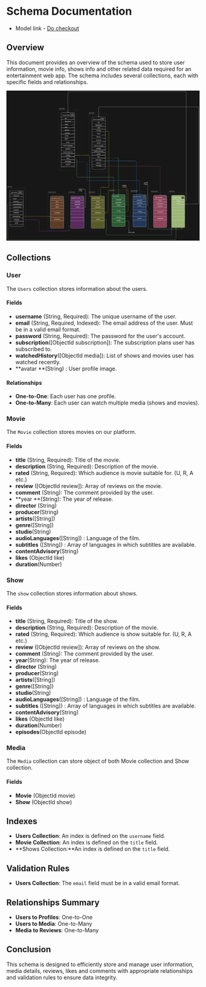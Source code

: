 # Schema Documentation
- Model link - [Do checkout](https://app.eraser.io/workspace/rPYaoaqlntkQMFml7Rjz?origin=share)

## Overview
This document provides an overview of the schema used to store user information, movie info, shows info and other related data required for an entertainment web app. The schema includes several collections, each with specific fields and relationships.

![ER Diagram](./assets/ER_Diagram.png)

## Collections
### User
The `Users` collection stores information about the users.

#### Fields
- **username** (String, Required): The unique username of the user.
- **email** (String, Required, Indexed): The email address of the user. Must be in a valid email format.
- **password** (String, Required): The password for the user's account.
- **subscription**([ObjectId subscription]): The subscription plans user has subscribed to.
- **watchedHistory**([ObjectId media]): List of shows and movies user has watched recently.
- **avatar **(String) : User profile image.
#### Relationships
- **One-to-One**: Each user has one profile.
- **One-to-Many**: Each user can watch multiple media (shows and movies).
### Movie
The `Movie` collection stores movies on our platform.

#### Fields
- **title** (String, Required): Title of the movie.
- **description** (String, Required): Description of the movie.
- **rated** (String, Required): Which audience is movie suitable for. (U, R, A etc.)
- **review** ([ObjectId review]): Array of reviews on the movie.
- **comment** (String): The comment provided by the user.
- **year **(String): The year of release.
- **director** (String)
- **producer**(String)
- **artists**([String])
- **genre**([String]) 
- **studio**(String) 
- **audioLanguages**([String]) : Language of the film.
- **subtitles** ([String]) : Array of languages in which subtitles are available.
- **contentAdvisory**(String)
- **likes** (ObjectId like)
- **duration**(Number)
### Show
The `show` collection stores information about shows.

#### Fields
- **title** (String, Required): Title of the show.
- **description** (String, Required): Description of the movie.
- **rated** (String, Required): Which audience is show suitable for. (U, R, A etc.)
- **review** ([ObjectId review]): Array of reviews on the show.
- **comment** (String): The comment provided by the user.
- **year**(String): The year of release.
- **director** (String)
- **producer**(String)
- **artists**([String])
- **genre**([String]) 
- **studio**(String) 
- **audioLanguages**([String]) : Language of the film.
- **subtitles** ([String]) : Array of languages in which subtitles are available.
- **contentAdvisory**(String)
- **likes** (ObjectId like)
- **duration**(Number)
- **episodes**(ObjectId episode)
### Media
The `Media` collection can store object of both Movie collection and Show collection.

#### Fields
- **Movie** (ObjectId movie)
- **Show** (ObjectId show)
## Indexes
- **Users Collection**: An index is defined on the `username`  field.
- **Movie Collection**: An index is defined on the `title`  field.
- **Shows Collection:**An index is defined on the `title`  field.
## Validation Rules
- **Users Collection**: The `email`  field must be in a valid email format.
## Relationships Summary
- **Users to Profiles**: One-to-One
- **Users to Media**: One-to-Many
- **Media to Reviews**: One-to-Many
## Conclusion
This schema is designed to efficiently store and manage user information, media details, reviews, likes and comments with appropriate relationships and validation rules to ensure data integrity.



